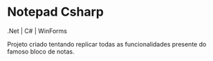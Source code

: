 # Notepad Csharp

.Net | C# | WinForms

Projeto criado tentando replicar todas as funcionalidades presente do famoso bloco de notas.
